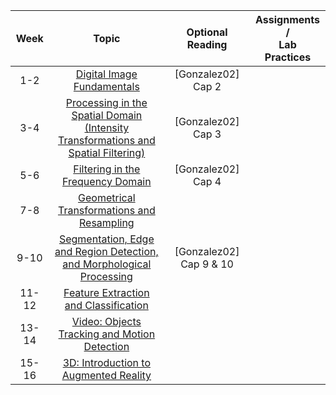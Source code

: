|  Week |                                            Topic                                            |     Optional Reading    | Assignments /  <br>Lab Practices |
|:-----:|:-------------------------------------------------------------------------------------------:|:-----------------------:|:--------------------------------:|
|  1-2  |                [Digital Image Fundamentals](/cstopics/vision/0_fundamentals)                |    [Gonzalez02] Cap 2   |                                  |
|  3-4  | [Processing in the Spatial Domain <br> (Intensity Transformations and Spatial Filtering)]() |    [Gonzalez02] Cap 3   |                                  |
|  5-6  |                            [Filtering in the Frequency Domain]()                            |    [Gonzalez02] Cap 4   |                                  |
|  7-8  |                        [Geometrical Transformations and Resampling]()                       |                         |                                  |
|  9-10 |        [Segmentation, Edge and Region Detection, <br> and Morphological Processing]()       | [Gonzalez02] Cap 9 & 10 |                                  |
| 11-12 |                          [Feature Extraction and Classification]()                          |                         |                                  |
| 13-14 |                       [Video: Objects Tracking and Motion Detection]()                      |                         |                                  |
| 15-16 |                          [3D: Introduction to Augmented Reality]()                          |                         |                                  |
